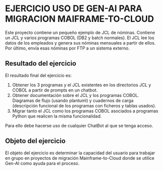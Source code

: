 # EJERCICIO USO DE GEN-AI PARA MIGRACION MAIFRAME-TO-CLOUD
Este proyecto contiene un pequeño ejemplo de JCL de nóminas.
Contiene un JCL y varios programas COBOL (DB2 y batch normales).
El JCL lee los datos de los empleados y genera sus nóminas mensuales a partir de ellos.
Por último, envía esas nóminas por FTP a un sistema externo.

## Resultado del ejercicio
El resultado final del ejercicio es:
1. Obtener los 3 programas y el JCL existentes en los directorios JCL y COBOL a partir de prompts en un chatbot.
2. Obtener documentación sobre el JCL y los programas COBOL. Diagramas de flujo (usando plantuml) y cuadernos de carga (descripción funcional de los programas con ficheros y tablas usados).
3. Migrar tanto el JCL como los programas COBOL asociados a programas Python que realicen la misma funcionalidad.

Para ello debe hacerse uso de cualquier ChatBot al que se tenga acceso.

## Objeto del ejercicio
El objeto del ejercicio es determinar la capacidad del usuario para trabajar en grupo en proyectos de
migración Mainframe-to-Cloud donde se utilice Gen-AI como ayuda para el proceso.